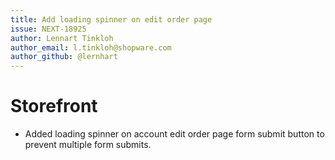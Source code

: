 ```yaml
---
title: Add loading spinner on edit order page
issue: NEXT-18925
author: Lennart Tinkloh
author_email: l.tinkloh@shopware.com
author_github: @lernhart
---
```

# Storefront
* Added loading spinner on account edit order page form submit button to prevent multiple form submits.
